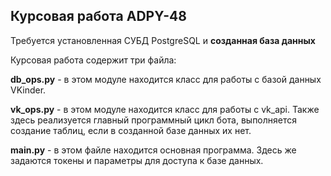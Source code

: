 ## Курсовая работа ADPY-48

Требуется установленная СУБД PostgreSQL и **созданная база данных**

Курсовая работа содержит три файла: 

**db_ops.py** - в этом модуле находится класс для работы с базой данных VKinder.

**vk_ops.py** - в этом модуле находится класс для работы с vk_api. Также здесь реализуется главный программный цикл бота, 
выполняется создание таблиц, если в созданной базе данных их нет.

**main.py** - в этом файле находится основная программа. Здесь же задаются токены и параметры для доступа к базе данных.

